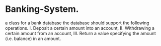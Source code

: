 # Banking-System.
a class for a bank database the database should support the following operations. I. Deposit a certain amount into an account, II. Withdrawing a certain amount from an account, III. Return a value specifying the amount (i.e. balance) in an amount.
